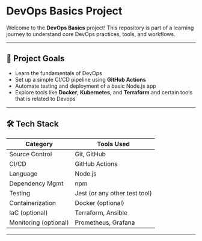 # DevOps Basics Project

Welcome to the **DevOps Basics** project! This repository is part of a learning journey to understand core DevOps practices, tools, and workflows.

---

## 🚀 Project Goals

- Learn the fundamentals of DevOps
- Set up a simple CI/CD pipeline using **GitHub Actions**
- Automate testing and deployment of a basic Node.js app
- Explore tools like **Docker**, **Kubernetes**, and **Terraform** and certain tools that is related to Devops

---

## 🛠️ Tech Stack

| Category       | Tools Used                     |
|----------------|--------------------------------|
| Source Control | Git, GitHub                    |
| CI/CD          | GitHub Actions                 |
| Language       | Node.js                        |
| Dependency Mgmt| npm                            |
| Testing        | Jest (or any other test tool)  |
| Containerization | Docker (optional)             |
| IaC (optional) | Terraform, Ansible             |
| Monitoring (optional) | Prometheus, Grafana     |

---